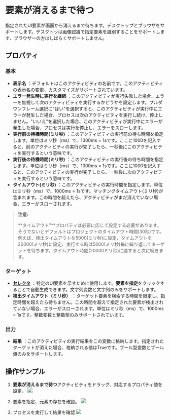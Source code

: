 # 要素が消えるまで待つ

指定されたUI要素が画面から消えるまで待ちます。デスクトップとブラウザをサポートします。デスクトッは画像認識で指定要素を識別することをサポートします、ブラウザーの方はしばらくサポートしません。

## プロパティ

### 基本

- **表示名** ：デフォルトはこのアクティビティの名前です。このアクティビティの表示名の変更、カスタマイズがサポートされています。
- **エラー発生時に実行を継続** ：このアクティビティが実行失敗した場合、エラーを無視して次のアクティビティを実行するかどうかを設定します。プルダウンフレーム選択に"はい"を選択すると、このアクティビティが実行中にエラーが発生した場合、プロセスは次のアクティビティを実行し続け、停止しません。"いいえ"を選択した場合、このアクティビティが実行中にエラーが発生した場合、プロセスは実行を停止し、エラーをスローします。
- **実行前の待機時間(ミリ秒)** ：このアクティビティの実行前の待ち時間を指定します。単位はミリ秒（ms）で、1000ms = 1sです。ここに1000を記入すると、前のアクティビティの実行が完了したら、一秒後にこのアクティビティを実行するという意味です。
- **実行後の待機時間(ミリ秒)** ：このアクティビティの実行後の待ち時間を指定します。単位はミリ秒（ms）で、1000ms = 1sです。ここに1000を記入すると、このアクティビティの実行が完了したら、一秒後に次のアクティビティを実行するという意味です。
- **タイムアウト(ミリ秒)** ：このアクティビティの実行時間を指定します。単位はミリ秒（ms）で、1000ms = 1sです。マッチングタイムアウト(ミリ秒)が含まれます。この時間を超えたら、アクティビティがまだ消えていない場合、エラーがスローされます。

> **注意:**
>
> **タイムアウト"**プロパティは必要に応じて設定する必要があります。そうでないとデフォルトはプロジェクトのタイムアウト時間(30秒)です。例えば、検出タイムアウトを5000(ミリ秒)に設定、タイムアウトを20000(ミリ秒)に設定、実行する時は5000(ミリ秒)毎に繰り返してターゲットを待ちます。タイムアウト時間(20000ミリ秒)に達すると次に続きます。

### ターゲット

- **[セレクタ](../Appendix/Selector.md?_v=v2020.4)** ：特定のUI要素を示すために使用します。**要素を指定**をクリックすることで自動生成できます。文字列変数と文字列のみをサポートします。
- **検出タイムアウト（ミリ秒）** ：ターゲット要素を検索する時間を限定し、指定時間を超えたら待ちません。この時間を超えて指定された要素が検出されていない場合、エラーがスローされます。単位はミリ秒（ms）で、1000ms = 1sです。整数変数と整数型のみサポートされています。

### 出力

- **結果** ：このアクティビティの実行結果をこの変数に格納します。指定されたターゲットが消えた場合、格納される値はTrueです。ブール型変数とブール値のみをサポートします。


## 操作サンプル
1. **要素が消えるまで待つ**アクティビティをドラッグ、対応するプロパティ値を設定。
![](https://docimages.blob.core.chinacloudapi.cn/images/Activities/waitElementVanish1.png)

2. 要素を指定、元素の存在を確認。
![](https://docimages.blob.core.chinacloudapi.cn/images/Activities/waitElementVanish2.png)

3. プロセスを実行して結果を確認
![](https://docimages.blob.core.chinacloudapi.cn/images/Activities/waitElementVanish3.png)
